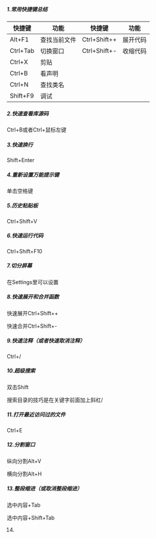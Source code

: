 ##### 1.常用快捷键总结

| 快捷键   | 功能         | 快捷键       | 功能     |
| -------- | ------------ | ------------ | -------- |
| Alt+F1   | 查找当前文件 | Ctrl+Shift++ | 展开代码 |
| Ctrl+Tab | 切换窗口     | Ctrl+Shift+- | 收缩代码 |
| Ctrl+X   | 剪贴         |              |          |
| Ctrl+B   | 看声明       |              |          |
| Ctrl+N   | 查找类名     |              |          |
| Shift+F9 | 调试         |              |          |

##### 2.快速查看库源码

Ctrl+B或者Ctrl+鼠标左键

##### 3.快速换行

Shift+Enter

##### 4.重新设置万能提示键

单击空格键

##### 5.历史粘贴板

Ctrl+Shift+V

##### 6.快速运行代码

Ctrl+Shift+F10

##### 7.切分屏幕

在Settings里可以设置

##### 8.快速展开和合并函数

快速展开Ctrl+Shift++

快速合并Ctrl+Shift+-

##### 9.快速注释（或者快速取消注释）

Ctrl+/

##### 10.超级搜索

双击Shift

搜索目录的技巧是在关键字前面加上斜杠/

##### 11.打开最近访问过的文件

Ctrl+E

##### 12.分割窗口

纵向分割Alt+V

横向分割Alt+H

##### 13.整段缩进（或取消整段缩进）

选中内容+Tab

选中内容+Shift+Tab

14.